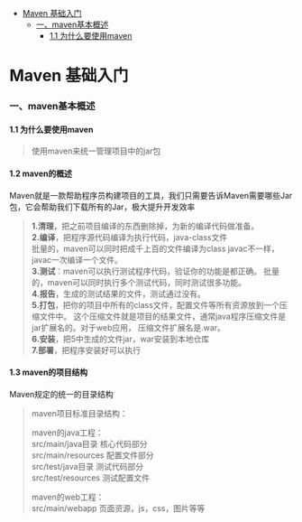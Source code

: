 * [Maven 基础入门]()
    * [一、maven基本概述]()
      * [1.1 为什么要使用maven]()


# Maven 基础入门

### 一、maven基本概述

#### 1.1 为什么要使用maven
> 使用maven来统一管理项目中的jar包  

#### 1.2 maven的概述  

Maven就是一款帮助程序员构建项目的工具，我们只需要告诉Maven需要哪些Jar 包，它会帮助我们下载所有的Jar，极大提升开发效率

> **1.清理**，把之前项目编译的东西删除掉，为新的编译代码做准备。  
> **2.编译**，把程序源代码编译为执行代码，java-class文件  
批量的，maven可以同时把成千上百的文件编译为class
javac不一样，javac一次编译一个文件。  
> **3.测试**：maven可以执行测试程序代码，验证你的功能是都正确。
批量的，maven可以同时执行多个测试代码，同时测试很多功能。  
> **4.报告**，生成的测试结果的文件，测试通过没有。  
> **5.打包**，把你的项目中所有的class文件，配置文件等所有资源放到一个压缩文件中。
这个压缩文件就是项目的结果文件，通常java程序压缩文件是jar扩展名的。对于web应用， 压缩文件扩展名是.war。  
> **6.安装**，把5中生成的文件jar，war安装到本地仓库  
> **7.部署**，把程序安装好可以执行  

#### 1.3 maven的项目结构 
Maven规定的统一的目录结构
> maven项目标准目录结构：  
>
>  maven的java工程：  
>   src/main/java目录  核心代码部分  
>   src/main/resources  配置文件部分  
>   src/test/java目录  测试代码部分  
>   src/test/resources  测试配置文件  
>
>  maven的web工程：  
>   src/main/webapp 页面资源，js，css，图片等等